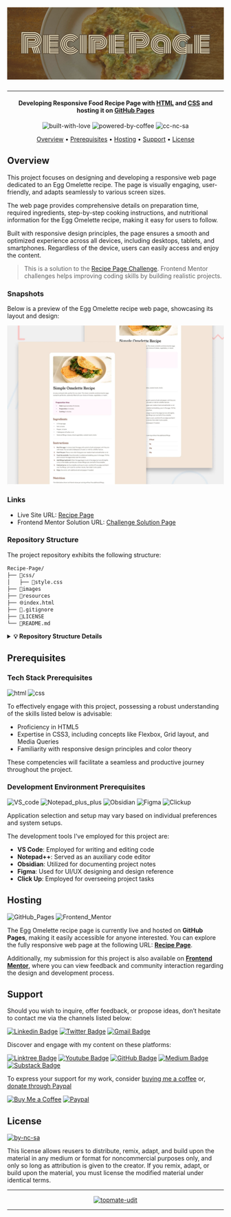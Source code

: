 # ![Project Logo][project_logo]

---

<h4 align="center">Developing Responsive Food Recipe Page with <a href="https://en.wikipedia.org/wiki/HTML5" target="_blank">HTML</a> and <a href="https://en.wikipedia.org/wiki/Css_3" target="_blank">CSS</a> and hosting it on <a href="https://pages.github.com/" target="_blank">GitHub Pages</a></h4>

<p align='center'>
<img src="https://forthebadge.com/images/badges/built-with-love.svg" alt="built-with-love" border="0">
<img src="https://forthebadge.com/images/badges/powered-by-coffee.svg" alt="powered-by-coffee" border="0">
<img src="https://forthebadge.com/images/badges/cc-nc-sa.svg" alt="cc-nc-sa" border="0">
</p>

<p align="center">
  <a href="#overview">Overview</a> •
  <a href="#prerequisites">Prerequisites</a> •
  <a href="#hosting">Hosting</a> •
  <a href="#support">Support</a> •
  <a href="#license">License</a>
</p>

## Overview

This project focuses on designing and developing a responsive web page dedicated to an Egg Omelette recipe. The page is visually engaging, user-friendly, and adapts seamlessly to various screen sizes.

The web page provides comprehensive details on preparation time, required ingredients, step-by-step cooking instructions, and nutritional information for the Egg Omelette recipe, making it easy for users to follow.

Built with responsive design principles, the page ensures a smooth and optimized experience across all devices, including desktops, tablets, and smartphones. Regardless of the device, users can easily access and enjoy the content.

> This is a solution to the [Recipe Page Challenge](https://www.frontendmentor.io/challenges/recipe-page-KiTsR8QQKm). Frontend Mentor challenges helps improving coding skills by building realistic projects.

### Snapshots

Below is a preview of the Egg Omelette recipe web page, showcasing its layout and design:

<p align='center'>
  <a href="#">
    <img src="./resources/website_preview.jpg" alt="website-snippet" style="0">
  </a>
</p>

### Links

-   Live Site URL: [Recipe Page][website_link]
-   Frontend Mentor Solution URL: [Challenge Solution Page][frontend_mentor_link]

### Repository Structure

The project repository exhibits the following structure:

```
Recipe-Page/
├── 📁css/
│   ├── 🎨style.css
├── 📁images
├── 📁resources
├── 🌐index.html
├── 📜.gitignore
├── 🔑LICENSE
└── 📝README.md
```

<details>
<summary>
   <strong>💡 Repository Structure Details</strong>
</summary>
<br>

To help you navigate through the project, here’s a concise guide to the repository’s structure, detailing what each directory contains and its purpose within the project:

-   **`📁css/`**
    -   **`🎨style.css`** - The main stylesheet that controls the look and feel of the entire website
-   **`📁images`** - Stores images, graphics, and favicons used directly on the website
-   **`📁resources`** - Holds additional resources like images or documents utilized in the project
-   **`🌐index.html`** - The main HTML file that structures the web page and presents the content
-   **`📜.gitignore`** - Specifies intentionally untracked files to ignore.
-   **`🔑LICENSE`** - The license outlining the usage rights and permissions for this project
-   **`📝README.md`** - The introductory documentation for the project

</details>

## Prerequisites

### Tech Stack Prerequisites

![html] ![css]

To effectively engage with this project, possessing a robust understanding of the skills listed below is advisable:

-   Proficiency in HTML5
-   Expertise in CSS3, including concepts like Flexbox, Grid layout, and Media Queries
-   Familiarity with responsive design principles and color theory

These competencies will facilitate a seamless and productive journey throughout the project.

### Development Environment Prerequisites

![VS_code] ![Notepad_plus_plus] ![Obsidian] ![Figma] ![Clickup]

Application selection and setup may vary based on individual preferences and system setups.

The development tools I've employed for this project are:

-   **VS Code**: Employed for writing and editing code
-   **Notepad++**: Served as an auxiliary code editor
-   **Obsidian**: Utilized for documenting project notes
-   **Figma**: Used for UI/UX designing and design reference
-   **Click Up**: Employed for overseeing project tasks

## Hosting

![GitHub_Pages] ![Frontend_Mentor]

The Egg Omelette recipe page is currently live and hosted on **GitHub Pages**, making it easily accessible for anyone interested. You can explore the fully responsive web page at the following URL: **[Recipe Page][website_link]**.

Additionally, my submission for this project is also available on **[Frontend Mentor][frontend_mentor_link]**, where you can view feedback and community interaction regarding the design and development process.

## Support

Should you wish to inquire, offer feedback, or propose ideas, don’t hesitate to contact me via the channels listed below:

[![Linkedin Badge][linkedinbadge]][linkedin] [![Twitter Badge][twitterbadge]][twitter] [![Gmail Badge][gmailbadge]][gmail]

Discover and engage with my content on these platforms:

[![Linktree Badge][linktreebadge]][linktree] [![Youtube Badge][youtubebadge]][youtube] [![GitHub Badge][githubbadge]][github] [![Medium Badge][mediumbadge]][medium] [![Substack Badge][substackbadge]][substack]

To express your support for my work, consider [buying me a coffee][buymeacoffee] or, [donate through Paypal][paypal]

[![Buy Me a Coffee][buymeacoffeebadge]][buymeacoffee] [![Paypal][paypalbadge]][paypal]

## License

<a href = 'https://creativecommons.org/licenses/by-nc-sa/4.0/' target="_blank">
    <img src="https://i.ibb.co/mvmWGkm/by-nc-sa.png" alt="by-nc-sa" border="0" width="88" height="31">
</a>

This license allows reusers to distribute, remix, adapt, and build upon the material in any medium or format for noncommercial purposes only, and only so long as attribution is given to the creator. If you remix, adapt, or build upon the material, you must license the modified material under identical terms.

---

<p align='center'>
  <a href="https://topmate.io/quantumudit">
    <img src="https://github.com/quantumudit/Spend-Estimator/assets/54057814/8e5485b9-4777-487b-9677-9d531cef0169" alt="topmate-udit" style="0">
  </a>
</p>

---

<!-- Image Links -->

[project_logo]: ./resources/project_cover_image.png

<!-- Project Specific Links -->

[frontend_mentor_link]: https://www.frontendmentor.io/solutions/responsive-recipe-page-NLjn68ARvA
[website_link]: https://quantumudit.github.io/Recipe-Page/

<!-- Profile Links -->

[linkedin]: https://www.linkedin.com/in/quantumudit/
[twitter]: https://twitter.com/quantumudit
[medium]: https://medium.com/@quantumudit
[linktree]: https://linktr.ee/quantumudit
[youtube]: https://www.youtube.com/@quantumudit
[github]: https://github.com/quantumudit/
[substack]: https://substack.com/
[gmail]: quantumudit@gmail.com

<!-- Payment Profile Links -->

[buymeacoffee]: https://www.buymeacoffee.com/quantumudit
[paypal]: https://paypal.me/quantumudit

<!-- Shields Profile Links -->

[linkedinbadge]: https://img.shields.io/badge/-uditkumarchatterjee-0e76a8?style=flat&labelColor=0e76a8&logo=linkedin&logoColor=white
[twitterbadge]: https://img.shields.io/badge/-quantumudit-000000?style=flat&labelColor=000000&logo=x&logoColor=white
[gmailbadge]: https://img.shields.io/badge/quantumudit@gmail.com-D14836?style=flat&logo=gmail&logoColor=white
[mediumbadge]: https://img.shields.io/badge/Medium-02b875?style=for-the-badge&logo=medium&logoColor=white
[linktreebadge]: https://img.shields.io/badge/Linktree-1de9b6?style=for-the-badge&logo=linktree&logoColor=white
[youtubebadge]: https://img.shields.io/badge/YouTube-%23FF0000.svg?style=for-the-badge&logo=YouTube&logoColor=white
[substackbadge]: https://img.shields.io/badge/Substack-%23006f5c.svg?style=for-the-badge&logo=substack&logoColor=FF6719
[githubbadge]: https://img.shields.io/badge/github-%23121011.svg?style=for-the-badge&logo=github&logoColor=white

<!-- Shields Payment Links -->

[buymeacoffeebadge]: https://img.shields.io/badge/Buy%20Me%20a%20Coffee-ffdd00?style=for-the-badge&logo=buy-me-a-coffee&logoColor=black
[paypalbadge]: https://img.shields.io/badge/PayPal-00457C?style=for-the-badge&logo=paypal&logoColor=white

<!-- Shields Tech stack Links -->

[HTML]: https://img.shields.io/badge/HTML5-E34F26.svg?style=for-the-badge&logo=html5&logoColor=white
[CSS]: https://img.shields.io/badge/CSS3-1572B6.svg?style=for-the-badge&logo=css3&logoColor=white
[Github_Pages]: https://img.shields.io/badge/GitHub%20Pages-222222.svg?style=for-the-badge&logo=github&logoColor=white
[Frontend_Mentor]: https://img.shields.io/badge/Frontend%20Mentor-3F54A3.svg?style=for-the-badge&logo=frontendmentor&logoColor=white
[VS_code]: https://img.shields.io/badge/Visual%20Studio%20Code-0078d7.svg?style=for-the-badge&logo=visual-studio-code&logoColor=white
[Notepad_plus_plus]: https://img.shields.io/badge/Notepad++-90E59A.svg?style=for-the-badge&logo=notepad%2b%2b&logoColor=black
[Figma]: https://img.shields.io/badge/figma-%23F24E1E.svg?style=for-the-badge&logo=figma&logoColor=white
[Obsidian]: https://img.shields.io/badge/Obsidian-%23483699.svg?style=for-the-badge&logo=obsidian&logoColor=white
[Clickup]: https://img.shields.io/badge/-Click%20Up-7B68EE?style=for-the-badge&labelColor=7B68EE&logo=clickup&logoColor=white
